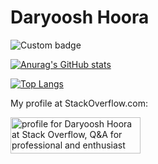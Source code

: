 # Daryoosh Hoora 

![Custom badge](https://img.shields.io/badge/I%20am-Software%20Architecture-orange)

[![Anurag's GitHub stats](https://github-readme-stats.vercel.app/api?username=daryoosh-hoora&theme=dark)](https://github.com/daryoosh-hoora/github-readme-stats)

[![Top Langs](https://github-readme-stats.vercel.app/api/top-langs/?username=daryoosh-hoora&langs_count=5&theme=dark)](https://github.com/daryoosh-hoora/github-readme-stats)

<p>My profile at StackOverflow.com:</P>
<a style="margin:0px;" href="https://stackoverflow.com/users/19276844/daryoosh-hoora"><img src="https://stackoverflow.com/users/flair/19276844.png" width="208" height="58" alt="profile for Daryoosh Hoora at Stack Overflow, Q&amp;A for professional and enthusiast programmers" title="profile for Daryoosh Hoora at Stack Overflow, Q&amp;A for professional and enthusiast programmers"></a>
